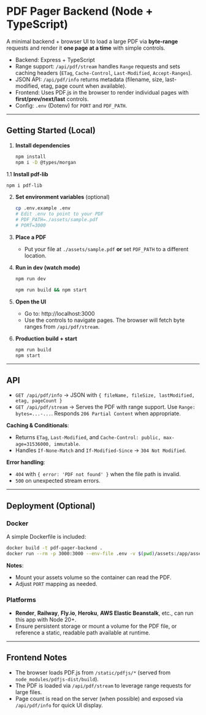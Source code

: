 # PDF Pager Backend (Node + TypeScript)

A minimal backend + browser UI to load a large PDF via **byte-range** requests and render it **one page at a time** with simple controls.

- Backend: Express + TypeScript
- Range support: `/api/pdf/stream` handles `Range` requests and sets caching headers (`ETag`, `Cache-Control`, `Last-Modified`, `Accept-Ranges`).
- JSON API: `/api/pdf/info` returns metadata (filename, size, last-modified, etag, page count when available).
- Frontend: Uses PDF.js in the browser to render individual pages with **first/prev/next/last** controls.
- Config: `.env` (Dotenv) for `PORT` and `PDF_PATH`.

---

## Getting Started (Local)

1. **Install dependencies**
   ```bash
   npm install
   npm i -D @types/morgan
   ```

1.1 **Install pdf-lib**
   ```bash
npm i pdf-lib
   ```

2. **Set environment variables** (optional)
   ```bash
   cp .env.example .env
   # Edit .env to point to your PDF
   # PDF_PATH=./assets/sample.pdf
   # PORT=3000
   ```

3. **Place a PDF**
   - Put your file at `./assets/sample.pdf` **or** set `PDF_PATH` to a different location.

4. **Run in dev (watch mode)**
   ```bash
   npm run dev
   ```

   ```bash
   npm run build && npm start
   ```

5. **Open the UI**
   - Go to: http://localhost:3000
   - Use the controls to navigate pages. The browser will fetch byte ranges from `/api/pdf/stream`.

6. **Production build + start**
   ```bash
   npm run build
   npm start
   ```

---

## API

- `GET /api/pdf/info` → JSON with `{ fileName, fileSize, lastModified, etag, pageCount }`
- `GET /api/pdf/stream` → Serves the PDF with range support. Use `Range: bytes=...-...`. Responds `206 Partial Content` when appropriate.

**Caching & Conditionals**: 
- Returns `ETag`, `Last-Modified`, and `Cache-Control: public, max-age=31536000, immutable`.
- Handles `If-None-Match` and `If-Modified-Since` → `304 Not Modified`.

**Error handling**:
- `404` with `{ error: 'PDF not found' }` when the file path is invalid.
- `500` on unexpected stream errors.

---

## Deployment (Optional)

### Docker
A simple Dockerfile is included:

```bash
docker build -t pdf-pager-backend .
docker run --rm -p 3000:3000 --env-file .env -v $(pwd)/assets:/app/assets pdf-pager-backend
```

**Notes**:
- Mount your assets volume so the container can read the PDF.
- Adjust `PORT` mapping as needed.

### Platforms
- **Render**, **Railway**, **Fly.io**, **Heroku**, **AWS Elastic Beanstalk**, etc., can run this app with Node 20+.
- Ensure persistent storage or mount a volume for the PDF file, or reference a static, readable path available at runtime.

---

## Frontend Notes

- The browser loads PDF.js from `/static/pdfjs/*` (served from `node_modules/pdfjs-dist/build`).
- The PDF is loaded via `/api/pdf/stream` to leverage range requests for large files.
- Page count is read on the server (when possible) and exposed via `/api/pdf/info` for quick UI display.
